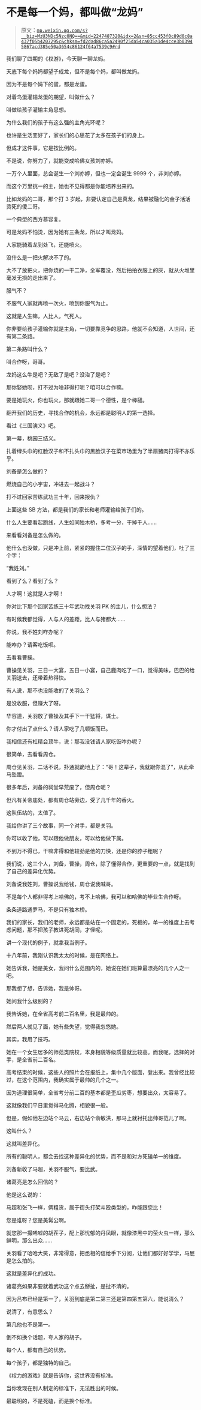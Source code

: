 # 不是每一个妈，都叫做“龙妈”

> 原文：[`mp.weixin.qq.com/s?__biz=MzU3NDc5Nzc0NQ==&mid=2247487320&idx=2&sn=85cc453f0c89d0c8a437f05b4207295c&chksm=fd2dad86ca5a2490f25da54ca035a1de4cce3b03945867acd385e50a3654c86124f64a7539c9#rd`](http://mp.weixin.qq.com/s?__biz=MzU3NDc5Nzc0NQ==&mid=2247487320&idx=2&sn=85cc453f0c89d0c8a437f05b4207295c&chksm=fd2dad86ca5a2490f25da54ca035a1de4cce3b03945867acd385e50a3654c86124f64a7539c9#rd)

我们聊了四期的《权游》，今天聊一聊龙妈。

天底下每个妈妈都望子成龙，但不是每个妈，都叫做龙妈。 

因为不是每个妈下的蛋，都是龙蛋。

对着鸟蛋灌输龙蛋的期望，叫做什么？ 

叫做给孩子灌输主角思想。

为什么我们的孩子有这么强的主角光环呢？ 

也许是生活变好了，家长们的心思花了太多在孩子们的身上。 

但成才这件事，它是按比例的。 

不是说，你努力了，就能变成哈佛女孩刘亦婷。 

一万个人里面，总会诞生一个刘亦婷，但也一定会诞生 9999 个，非刘亦婷。 

而这个万里挑一的主，她也不见得都是你能培养出来的。 

比如龙妈的二哥，那个打 3 岁起，非要认定自己是真龙，结果被融化的金子活活烫死的傻二哥。

一个典型的西方慕容复。 

可是龙妈不怕烫，因为她有三条龙，所以才叫龙妈。 

人家能骑着龙到处飞，还能喷火。 

没什么是一把火解决不了的。

大不了放把火，把你烧的一干二净，全军覆没，然后拍拍衣服上的灰，就从火堆里毫发无损的走出来了。 

服气不？ 

不服气人家就再喷一次火，喷到你服气为止。 

这就是人生嘛，人比人，气死人。 

你非要给孩子灌输你就是主角，一切要靠竞争的思路，他就不会知道，人世间，还有第二条路。 

第二条路叫什么？ 

叫合作呀，哥哥。 

龙妈这么牛是吧？无敌了是吧？没治了是吧？ 

那你娶她呗，打不过为啥非得打呢？咱可以合作嘛。 

要是她玩火，你也玩火，那就跟她二哥一个德性，是个棒槌。 

翻开我们的历史，寻找合作的机会，永远都是聪明人的第一选择。

看过《三国演义》吧。 

第一幕，桃园三结义。 

扎着绿头巾的红脸汉子和不扎头巾的黑脸汉子在菜市场里为了半扇猪肉打得不亦乐乎。 

刘备是怎么做的？ 

燃烧自己的小宇宙，冲进去一起战斗？ 

打不过回家苦练武功三十年，回来报仇？ 

上面这些 SB 方法，都是我们的家长和老师灌输给孩子们的。 

什么人生要看起跑线，人生如同独木桥，多考一分，干掉千人...... 

来看看刘备是怎么做的。 

他什么也没做，只是冲上前，紧紧的握住二位汉子的手，深情的望着他们，吐了三个字：

“我姓刘。” 

看到了么？看到了么？ 

人才啊！这就是人才啊！ 

你对比下那个回家苦练三十年武功找关羽 PK 的主儿，什么想法？ 

有时候我都觉得，人与人的差距，比人与猪都大...... 

你说，我不姓刘咋办呢？

能咋办？请客吃饭呗。 

去看看曹操。 

曹操见关羽，三日一大宴，五日一小宴，自己鹿肉吃了一口，觉得美味，巴巴的给关羽送去，还带着热得快。

有人说，那不也没能收的了关羽么？ 

是没收服，但赚大了呀。 

华容道，关羽放了曹操及其手下一干猛将，谋士。 

你才付出了点什么？请人家吃了几顿饭而已。 

我相信还有杠精会顶牛，说：那我没钱请人家吃饭咋办呢？ 

很简单，去看看周仓。 

周仓见关羽，二话不说，扑通就跪地上了：“哥！这辈子，我就跟你混了”，从此牵马坠蹬。

很多年后，刘备的祠堂早荒废了，但周仓呢？

但凡有关帝庙处，都有周仓站旁边，受了几千年的香火。 

这队伍站的，太值了。

我给你讲了三个故事，同一个对手，都是关羽。 

你可以收了他，可以跟他做朋友，可以给他做下属。 

不到万不得已，干嘛非得和他较劲是他的刀快，还是你的脖子粗呢？ 

我们说，这三个人，刘备，曹操，周仓，除了懂得合作，更重要的一点，就是找到了自己的差异化优势。 

刘备说我姓刘，曹操说我给钱，周仓说我喊哥。 

不是每个人都非得考上哈佛的，考不上哈佛，我可以和哈佛的毕业生合作呀。 

条条道路通罗马，不是只有独木桥。 

我们的家长，我们的老师，永远都是站在一个固定的，死板的，单一的维度上去考虑问题，那不把孩子教进死胡同，才怪呢。 

讲一个现代的例子，就拿我当例子。 

十八年前，我刚认识我太太的时候，是在网络上。 

她告诉我，她是美女，我问什么范围内的，她说在她们班算最漂亮的几个人之一吧。 

那我想了想，告诉她，我是帅哥。 

她问我什么级别的？ 

我告诉她，在全省高考前二百名里，我是最帅的。 

然后两人就见了面，她有些失望，觉得我忽悠她。 

其实，我用了技巧。 

她在一个女生居多的师范类院校，本身相貌等级质量就比较高。而我呢，选择的对手，是全省前二百名。 

高考结束的时候，这些人的照片会在报纸上，集中几个版面，登出来。我曾经比较过，在这个范围内，我确实属于最帅的几个之一。 

因为道理很简单，全省考分前二百的基本都是歪瓜劣枣，想要出众，太容易了。 

这就像我们平日里觉得马化腾，相貌很一般。 

但是，假如他左边站个马云，右边站个俞敏洪，那马上就衬托出帅哥范儿了啊。 

这叫什么？

这就叫差异化。 

所有的聪明人，都会去找这种差异化的优势，而不是和对方死磕单一的维度。 

刘备新收了马超，关羽不服气，要比武。 

诸葛亮是怎么回信的？ 

他是这么说的： 

马超和张飞一样，俩粗货，属于街头打架斗殴类型的，咋能跟您比！ 

您是谁呀？您是美髯公啊。

就您那一撮唏嘘的胡茬子，配上那忧郁的丹凤眼，就像漆黑中的萤火虫一样，那么鲜明，那么出众......

关羽看了哈哈大笑，非常得意，把丞相的信给手下分阅，让他们都好好学学，马屁是怎么拍的。 

这就是差异化的成功。

诸葛亮如果非要就着武功这个点去掰扯，是扯不清的。 

因为吕布已经是第一了，关羽到底是第二第三还是第四第五第六，能说清么？ 

说清了，有意思么？ 

第几他也不是第一。 

倒不如换个话题，夸人家的胡子。 

每个人，都有自己的优势。

每个孩子，都是独特的自己。 

《权力的游戏》就是告诉你，这世界没有标准。 

当你发现在别人制定的标准下，无法胜出的时候。

最聪明的，不是死磕，而是换个标准。